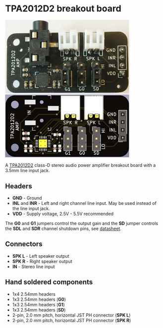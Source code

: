 # TPA2012D2 breakout board

<img src="tpa2012d2_amp_breakout.jpg" width="400">

<img src="tpa2012d2_amp_breakout.png" width="400">

A [TPA2012D2](datasheets/1809121818_Texas-Instruments-TPA2012D2RTJR_C7717.pdf) class-D stereo audio power amplifier breakout board with a 3.5mm line input jack.

## Headers

* __GND__ - Ground
* __INL__ and __INR__ - Left and right channel line input. May be used instead of the line input jack.
* __VDD__ - Supply voltage, 2.5V - 5.5V recommended

The __G0__ and __G1__ jumpers control the output gain and the  __SD__ jumper controls the __SDL__ and __SDR__ channel shutdown pins, see [datasheet](datasheets/1809121818_Texas-Instruments-TPA2012D2RTJR_C7717.pdf).

## Connectors

* __SPK L__ - Left speaker output
* __SPK R__ - Right speaker output
* __IN__ - Stereo line input

## Hand soldered components

* 1x4 2.54mm headers
* 1x3 2.54mm headers (__G0__)
* 1x3 2.54mm headers (__G1__)
* 1x3 2.54mm headers (__SD__)
* 2-pin, 2.0 mm pitch, horizontal JST PH connector (**SPK L**)
* 2-pin, 2.0 mm pitch, horizontal JST PH connector (**SPK R**)